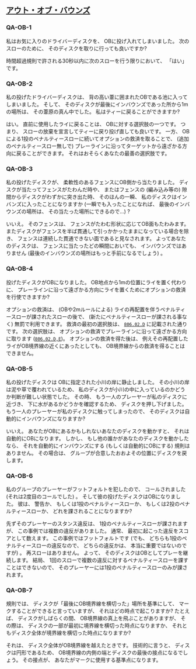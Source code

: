 ## [アウト・オブ・バウンズ](80602)

### QA-OB-1
私はお気に入りのドライバーディスクを、
OBに投げ入れてしまいました。
次のスローのために、
そのディスクを取りに行っても良いですか?

時間超過規則で許される30秒以内に次のスローを行う限りにおいて、
「はい」です。

### QA-OB-2
私の投げたドライバーディスクは、
背の高い葦に囲まれたOBである池に入ってしまいました。
そして、
そのディスクが最後にインバウンズであった所から1mの場所は、
その葦原の真ん中でした。
私はティーに戻ることができますか?

はい。
直前に使用したライに戻ることは、
OBに対する選択肢の一つです。
つまり、
スローの放棄を宣言してティーに戻り投げ直しても良いです。
一方、
OBによる1投のペナルティースローに続いてオプションの救済を取ることで、
(追加のペナルティースロー無しで)
プレーラインに沿ってターゲットから遠ざかる方向に戻ることができます。
それはおそらくあなたの最善の選択肢です。

### QA-OB-3
私の投げたディスクが、
柔軟性のあるフェンスにOB側から当たりました。
ディスクが当たってフェンスがたわんだ時や、
またはフェンスの
(編み込み等の)
隙間からディスクがわずかに突き出た時、
そのほんの一瞬、
私のディスクはインバンズに入ったことになりますか
(一瞬でも入ったことになれば、
最後のインバウンズの場所は、
その当たった場所にできるので...)
?

いいえ。
そのフェンスは、
フェンスがたわむ形状に応じてOB面もたわみます。
またディスクがフェンスを半ば貫通して引っかかったままになっている場合を除き、
フェンスは連続した貫通できない面であると見なされます。
よってあなたのディスクは、
フェンスに当たったどの瞬間においても、
インバウンズではありません
(最後のインバウンズの場所はもっと手前になるでしょう)
。

### QA-OB-4
投げたディスクがOBになりました。
OB地点から1mの位置にライを置く代わりに、
プレーラインに沿って遠ざかる方向にライを置くためにオプションの救済を行使できますか?

オプションの救済は、
(OBや2mルールによる)
ライの再配置を伴うペナルティースローが課されたスローの後で、
(新たにペナルティースローが課される事なく)
無罰で利用できます。
救済の最初の選択肢は、
[`806.02.D`](80602)
に記載された通りです。
次の選択肢は、
オプションの救済でプレーラインに沿って遠ざかる方向に取ります
([`806.02.D,E`](80602))。
オプションの救済を得た後は、
例えその再配置したライがOB境界線の近くにあったとしても、
OB境界線からの救済を得ることはできません。

### QA-OB-5
私の投げたディスクは
OBに指定された小川の岸に静止しました。
その小川の岸は泥や草で覆われているため、
私のディスクが小川の中に入っているのかどうか判断が難しい状態でした。
その時、
もう一人のプレーヤーが私のディスクに近づき、
下に水があるかどうかを確認するため、
ディスクを押し下げました。
もう一人のプレーヤーが私のディスクに触ってしまったので、
そのディスクは自動的にインバウンズになりますか?

いいえ。
あなたがOBにあるかもしれないあなたのディスクを動かすと、
それは自動的にOBになります。
しかし、
もし他の誰かがあなたのディスクを動かしたなら、
それを自動的にインバウンズにする
(もしくは自動的にOBにする)
規則はありません。
その場合は、
グループが合意したおおよその位置にディスクを戻します。

### QA-OB-6
私のグループのプレーヤーがフットフォルトを犯したので、
コールされました
(それは2度目のコールでした)
。
そして彼の投げたディスクはOBになりました。
彼は、
警告か、
もしくは1投のペナルティースローか、
もしくは2投のペナルティースローか、
どれを課されることになりますか?

先ずそのプレーヤーのスタンス違反は、
1投のペナルティースローが課されますが、
この事例では複数の違反がありました。
通常、
最初に起こった違反をスコアとして数えます。
この事例ではフットフォルトです
(でも、
どちらも1投のペナルティースローの違反なので、
どちらの違反かは、
本当に重要ではないのですが)
。
再スローはありません。
よって、
そのディスクはOBとしてプレーを継続します。
結局、
1回のスローで複数の違反に対するペナルティースローを課すことはできないので、
そのプレーヤーには1投のペナルティースローのみが課されます。

### QA-OB-7
規則では、
ディスクが「最後にOB境界線を横切った」場所を基準にして、
マークすることができると言っていますが、
それはどの時点で起こりますか?
たとえば、
ディスクがしばらくの間、
OB境界線の真上を飛ぶことがありますが、
その際は、
ディスクの一部が最初に境界線を横切った時点になりますか、
それともディスク全体が境界線を横切った時点になりますか?

それは、
ディスク全体がOB境界線を越えたときです。
技術的に言うと、
ディスクは円形であるため、
OB境界線の内側の端とディスクの最後の接点になるでしょう。
その接点が、
あなたがマークに使用する基準点になります。
